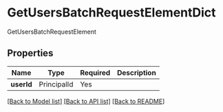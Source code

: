 # GetUsersBatchRequestElementDict

GetUsersBatchRequestElement

## Properties
| Name | Type | Required | Description |
| ------------ | ------------- | ------------- | ------------- |
**userId** | PrincipalId | Yes |  |


[[Back to Model list]](../../README.md#models-v2-link) [[Back to API list]](../../README.md#documentation-for-api-endpoints) [[Back to README]](../../README.md)

